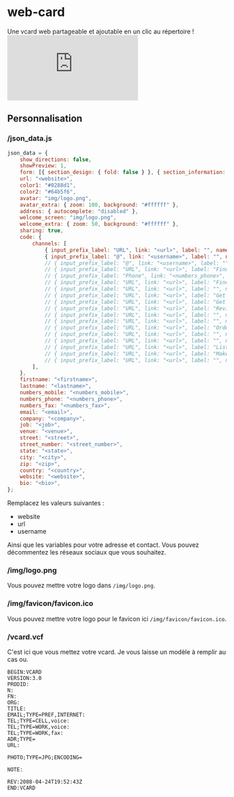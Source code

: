# web-card
Une vcard web partageable et ajoutable en un clic au répertoire !
![demo](https://send.papamica.fr/f.php?h=1WgVtO_m&p=1)

## Personnalisation

### /json_data.js
```js
json_data = {
    show_directions: false,
    showPreview: 1,
    form: [{ section_design: { fold: false } }, { section_information: { fold: false } }, { section_social: { fold: true } }, { section_welcome_screen: [] }, { section_advance_options: { fold: false } }],
    url: "<website>",
    color1: "#0288d1",
    color2: "#64b5f6",
    avatar: "img/logo.png",
    avatar_extra: { zoom: 100, background: "#ffffff" },
    address: { autocomplete: "disabled" },
    welcome_screen: "img/logo.png",
    welcome_extra: { zoom: 50, background: "#ffffff" },
    sharing: true,
    code: {
        channels: [
            { input_prefix_label: "URL", link: "<url>", label: "", name: "Facebook" },
            { input_prefix_label: "@", link: "<username>", label: "", name: "Twitter" },
            // { input_prefix_label: "@", link: "<username>", label: "", name: "Instagram" },
            // { input_prefix_label: "URL", link: "<url>", label: "Find us on TikTok", name: "TikTok" },
            // { input_prefix_label: "Phone", link: "<numbers_phone>", label: "Message us", name: "WhatsApp" },
            // { input_prefix_label: "URL", link: "<url>", label: "Find us on TikTok", name: "TikTok" },
            // { input_prefix_label: "URL", link: "<url>", label: "", name: "YouTube" },
            // { input_prefix_label: "URL", link: "<url>", label: "Get in touch", name: "Telegram" },
            // { input_prefix_label: "URL", link: "<url>", label: "Get in touch", name: "Messenger" },
            // { input_prefix_label: "URL", link: "<url>", label: "Review us on Google", name: "Google Review" },
            // { input_prefix_label: "URL", link: "<url>", label: "", name: "Tripadvisor" },
            // { input_prefix_label: "URL", link: "<url>", label: "", name: "LinkedIn" },
            // { input_prefix_label: "URL", link: "<url>", label: "Order with Uber Eats", name: "Uber Eats" },
            // { input_prefix_label: "URL", link: "<url>", label: "", name: "Dribbble" },
            // { input_prefix_label: "URL", link: "<url>", label: "", name: "VKontakte" },
            // { input_prefix_label: "URL", link: "<url>", label: "Listen to us on Spotify", name: "Spotify" },
            // { input_prefix_label: "URL", link: "<url>", label: "Make a reservation", name: "OpenTable" },
            // { input_prefix_label: "URL", link: "<url>", label: "", name: "Pinterest" },
        ],
    },
    firstname: "<firstname>",
    lastname: "<lastname>",
    numbers_mobile: "<numbers_mobile>",
    numbers_phone: "<numbers_phone>",
    numbers_fax: "<numbers_fax>",
    email: "<email>",
    company: "<company>",
    job: "<job>",
    venue: "<venue>",
    street: "<street>",
    street_number: "<street_number>",
    state: "<state>",
    city: "<city>",
    zip: "<zip>",
    country: "<country>",
    website: "<website>",
    bio: "<bio>",
};
```

Remplacez les valeurs suivantes :
- website
- url
- username

Ainsi que les variables pour votre adresse et contact.
Vous pouvez décommentez les réseaux sociaux que vous souhaitez. 

### /img/logo.png
Vous pouvez mettre votre logo dans `/img/logo.png`.

### /img/favicon/favicon.ico
Vous pouvez mettre votre logo pour le favicon ici `/img/favicon/favicon.ico`.

### /vcard.vcf
C'est ici que vous mettez votre vcard. Je vous laisse un modèle à remplir au cas ou.
```
BEGIN:VCARD
VERSION:3.0
PRODID:
N:
FN:
ORG:
TITLE:
EMAIL;TYPE=PREF,INTERNET:
TEL;TYPE=CELL,voice:
TEL;TYPE=WORK,voice:
TEL;TYPE=WORK,fax:
ADR;TYPE=
URL:

PHOTO;TYPE=JPG;ENCODING=

NOTE:

REV:2008-04-24T19:52:43Z
END:VCARD
```
